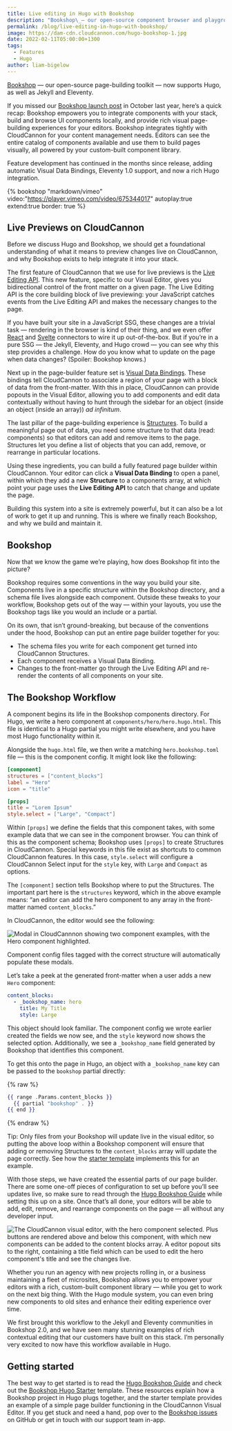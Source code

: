 ```yaml
---
title: Live editing in Hugo with Bookshop
description: "Bookshop\_— our open-source component browser and playground, now brings live editing and component-driven workflows to Hugo, as well as Jekyll and Eleventy."
permalink: /blog/live-editing-in-hugo-with-bookshop/
image: https://dam-cdn.cloudcannon.com/hugo-bookshop-1.jpg
date: 2022-02-11T05:00:00+1300
tags:
  - Features
  - Hugo
author: liam-bigelow
---
```

[Bookshop](https://github.com/CloudCannon/bookshop) — our open-source page-building toolkit — now supports Hugo, as well as Jekyll and Eleventy.

If you missed our [Bookshop launch post](/blog/introducing-bookshop/) in October last year, here’s a quick recap: Bookshop empowers you to integrate components with your stack, build and browse UI components locally, and provide rich visual page-building experiences for your editors. Bookshop integrates tightly with CloudCannon for your content management needs. Editors can see the entire catalog of components available and use them to build pages visually, all powered by your custom-built component library.

Feature development has continued in the months since release, adding automatic Visual Data Bindings, Eleventy 1.0 support, and now a rich Hugo integration.

{% bookshop "markdown/vimeo" video:"https://player.vimeo.com/video/675344017" autoplay:true extend:true border: true %}

## Live Previews on CloudCannon

Before we discuss Hugo and Bookshop, we should get a foundational
understanding of what it means to preview changes live on CloudCannon, and
why Bookshop exists to help integrate it into your stack. 

The first feature of CloudCannon that we use for live previews is the
[Live Editing API](https://cloudcannon.com/documentation/articles/using-live-editing-with-vanilla-js/). This new feature, specific to our Visual
Editor, gives you bidirectional control of the front matter on a given
page. The Live Editing API is the core building block of live previewing:
your JavaScript catches events from the Live Editing API and makes the
necessary changes to the page. 


If you have built your site in a JavaScript SSG, these changes are a
trivial task — rendering in the browser is kind of their thing, and we
even offer
[React](https://cloudcannon.com/documentation/articles/using-live-editing-with-react/) and
[Svelte](https://cloudcannon.com/documentation/articles/live-editing-with-svelte/) connectors to wire it up out-of-the-box.
But if you’re in a pure SSG — the Jekyll, Eleventy, and Hugo crowd — you
can see why this step provides a challenge. How do you know what to update
on the page when data changes? (Spoiler: Bookshop knows.)


Next up in the page-builder feature set is [Visual Data
Bindings](https://cloudcannon.com/documentation/articles/what-are-visual-data-bindings/). These bindings tell CloudCannon to
associate a region of your page with a block of data from the
front-matter. With this in place, CloudCannon can provide popouts in the
Visual Editor, allowing you to add components and edit data contextually
without having to hunt through the sidebar for an object (inside an object
(inside an array)) *ad infinitum*. 

The last pillar of the page-building experience is
[Structures](https://cloudcannon.com/documentation/articles/defining-what-adds-to-an-array-with-array-structures/#structures). To build a meaningful page out of data,
you need some structure to that data (read: components) so that editors
can add and remove items to the page. Structures let you define a list of
objects that you can add, remove, or rearrange in particular
locations. 

Using these ingredients, you can build a fully featured page builder
within CloudCannon. Your editor can click a **Visual Data
Binding** to open a panel, within which they add a
new **Structure** to a components array, at which point your
page uses the **Live Editing API** to catch that change and
update the page.


Building this system into a site is extremely powerful, but it can also be
a lot of work to get it up and running. This is where we finally reach
Bookshop, and why we build and maintain it.


## Bookshop


Now that we know the game we’re playing, how does Bookshop fit into the
picture? 


Bookshop requires some conventions in the way you build your site.
Components live in a specific structure within the Bookshop directory, and
a schema file lives alongside each component. Outside these tweaks to your
workflow, Bookshop gets out of the way — within your layouts, you use the
Bookshop tags like you would an include or a partial. 

On its own, that isn’t ground-breaking, but because of the conventions
under the hood, Bookshop can put an entire page builder together for you:

* The schema files you write for each component get turned into
CloudCannon Structures.
* Each component receives a Visual Data Binding.
* Changes to the front-matter go through the Live Editing API and
re-render the contents of all components on your site.

## The Bookshop Workflow

A component begins its life in the Bookshop components directory. For
Hugo, we write a hero component at `components/hero/hero.hugo.html`. This
file is identical to a Hugo partial you might write elsewhere, and you
have most Hugo functionality within it. 

Alongside the `hugo.html` file, we then write a matching
`hero.bookshop.toml` file — this is the component config. It might look
like the following:

```toml
[component]
structures = ["content_blocks"]
label = "Hero"
icon = "title"

[props]
title = "Lorem Ipsum"
style.select = ["Large", "Compact"]
```

Within `[props]` we define the fields that this component takes, with some
example data that we can see in the component browser. You can think of
this as the component schema; Bookshop uses `[props]` to create Structures
in CloudCannon. Special keywords in this file exist as shortcuts to common
CloudCannon features. In this case, `style.select` will configure a
CloudCannon Select input for the `style` key, with `Large` and `Compact`
as options.

The `[component]` section tells Bookshop where to put the Structures. The
important part here is the `structures` keyword, which in the above
example means: “an editor can add the hero component to any array in the
front-matter named `content_blocks`.”

In CloudCannon, the editor would see the following:

![Modal in CloudCannnon showing two component examples, with the Hero component highlighted.](https://dam-cdn.cloudcannon.com/Component-modal.png)


Component config files tagged with the correct structure will
automatically populate these modals.


Let’s take a peek at the generated front-matter when a user adds a new
`Hero` component:

```yaml
content_blocks:
  - _bookshop_name: hero
    title: My Title
    style: Large
```

This object should look familiar. The component config we wrote earlier
created the fields we now see, and the `style` keyword now shows the
selected option. Additionally, we see a `_bookshop_name` field generated
by Bookshop that identifies this component. 


To get this onto the page in Hugo, an object with a
`_bookshop_name` key can be passed to the `bookshop` partial
directly:

{% raw %}
```handlebars
{{ range .Params.content_blocks }}
  {{ partial "bookshop" . }}
{{ end }}
```
{% endraw %}

Tip: Only files from your Bookshop will update live in the visual editor,
so putting the above loop within a Bookshop component will ensure that
adding or removing Structures to the `content_blocks` array will
update the page correctly. See how the [starter template](https://github.com/CloudCannon/hugo-bookshop-starter/blob/main/component-library/shared/hugo/page.hugo.html) implements this for an example.

With those steps, we have created the essential parts of our page builder.
There are some one-off pieces of configuration to set up before you’ll see
updates live, so make sure to read through the [Hugo Bookshop
Guide](https://github.com/CloudCannon/bookshop/blob/main/guides/hugo.adoc) while setting this up on a
site. Once that’s all done, your editors will be able to add, edit,
remove, and rearrange components on the page — all without any developer
input.

![The CloudCannon visual editor, with the hero component selected. Plus
buttons are rendered above and below this component, with which new
components can be added to the content blocks array. A editor popout sits
to the right, containing a title field which can be used to edit the hero
component's title and see the changes
live.](https://dam-cdn.cloudcannon.com/Bookshop-editing-component.png "The
CloudCannon visual editor")

Whether you run an agency with new projects rolling in, or a business
maintaining a fleet of microsites, Bookshop allows you to empower your
editors with a rich, custom-built component library — while you get to
work on the next big thing. With the Hugo module system, you can even
bring new components to old sites and enhance their editing experience
over time.

We first brought this workflow to the Jekyll and Eleventy communities in
Bookshop 2.0, and we have seen many stunning examples of rich contextual
editing that our customers have built on this stack. I’m personally very
excited to now have this workflow available in Hugo. 

## Getting started

The best way to get started is to read the [Hugo Bookshop
Guide](https://github.com/CloudCannon/bookshop/blob/main/guides/hugo.adoc) and check out the [Bookshop
Hugo Starter](https://github.com/CloudCannon/hugo-bookshop-starter) template. These resources
explain how a Bookshop project in Hugo plugs together, and the starter
template provides an example of a simple page builder functioning in the
CloudCannon Visual Editor. If you get stuck and need a hand, pop over to
the [Bookshop issues](https://github.com/CloudCannon/bookshop/issues) on GitHub or get in touch with
our support team in-app.